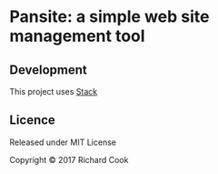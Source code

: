 # Pansite: a simple web site management tool

## Development

This project uses [Stack][stack]

## Licence

Released under MIT License

Copyright &copy; 2017 Richard Cook

[stack]: https://haskellstack.org/
